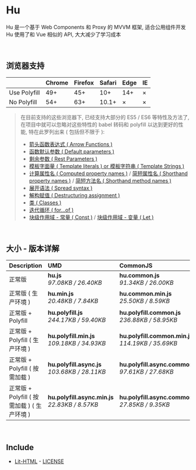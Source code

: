 # Hu
Hu 是一个基于 Web Components 和 Proxy 的 MVVM 框架, 适合公用组件开发<br>
Hu 使用了和 Vue 相似的 API, 大大减少了学习成本

<br>

## 浏览器支持

|              | Chrome | Firefox | Safari | Edge | IE |
| :-           | :-     | :-      | :-     | :-   | :- |
| Use Polyfill | 49+    | 45+     | 10+    | 14+  | ×  |
| No Polyfill  | 54+    | 63+     | 10.1+  | ×    | ×  |

> 在目前支持的这些浏览器下, 已经支持大部分的 ES5 / ES6 等特性及方法了,<br>
> 在项目中就可以忽略对这些特性的 babel 转码和 polyfill 以达到更好的性能, 特在此罗列出来 ( 包括但不限于 ): <br>
  > - [箭头函数表达式 ( Arrow Functions )](https://developer.mozilla.org/zh-CN/docs/Web/JavaScript/Reference/Functions/Arrow_functions)
  > - [函数默认参数 ( Default parameters )](https://developer.mozilla.org/zh-CN/docs/Web/JavaScript/Reference/Functions/Default_parameters)
  > - [剩余参数 ( Rest Parameters )](https://developer.mozilla.org/zh-CN/docs/Web/JavaScript/Reference/Functions/Rest_parameters)
  > - [模板字面量 ( Template literals ) or 模板字符串 ( Template Strings )](https://developer.mozilla.org/zh-CN/docs/Web/JavaScript/Reference/template_strings)
  > - [计算属性名 ( Computed property names )](https://developer.mozilla.org/zh-CN/docs/Web/JavaScript/Reference/Operators/Object_initializer#计算属性名) / [简短属性名 ( Shorthand property names )](https://developer.mozilla.org/zh-CN/docs/Web/JavaScript/Reference/Operators/Object_initializer#属性定义) / [简短方法名 ( Shorthand method names )](https://developer.mozilla.org/zh-CN/docs/Web/JavaScript/Reference/Operators/Object_initializer#方法定义)
  > - [展开语法 ( Spread syntax )](https://developer.mozilla.org/zh-CN/docs/Web/JavaScript/Reference/Operators/Spread_syntax)
  > - [解构赋值 ( Destructuring assignment )](https://developer.mozilla.org/zh-CN/docs/Web/JavaScript/Reference/Operators/Destructuring_assignment)
  > - [类 ( Classes )](https://developer.mozilla.org/zh-CN/docs/Web/JavaScript/Reference/Classes)
  > - [迭代循环 ( for...of )](https://developer.mozilla.org/zh-CN/docs/Web/JavaScript/Reference/Statements/for...of)
  > - [块级作用域 - 常量 ( Const )](https://developer.mozilla.org/zh-CN/docs/Web/JavaScript/Reference/Statements/const) / [块级作用域 - 变量 ( Let )](https://developer.mozilla.org/zh-CN/docs/Web/JavaScript/Reference/Statements/let)

<br>

## 大小 - 版本详解
| Description | UMD | CommonJS | ES Module |
| :- | :- | :- | :- |
| 正常版 | **hu.js**<br>*97.08KB / 26.40KB* | **hu.common.js**<br>*91.34KB / 26.00KB* | **hu.esm.js**<br>*91.32KB / 25.98KB* |
| 正常版 ( 生产环境 ) | **hu.min.js**<br>*20.48KB / 7.84KB* | **hu.common.min.js**<br>*25.50KB / 8.59KB* | **hu.esm.min.js**<br>*20.31KB / 7.77KB* |
| 正常版 + Polyfill | **hu.polyfill.js**<br>*244.17KB / 59.40KB* | **hu.polyfill.common.js**<br>*236.88KB / 58.95KB* | **hu.polyfill.esm.js**<br>*236.86KB / 58.93KB* |
| 正常版 + Polyfill ( 生产环境 ) | **hu.polyfill.min.js**<br>*109.18KB / 34.93KB* | **hu.polyfill.common.min.js**<br>*114.19KB / 35.69KB* | **hu.polyfill.esm.min.js**<br>*109.01KB / 34.87KB* |
| 正常版 + Polyfill ( 按需加载 ) | **hu.polyfill.async.js**<br>*103.68KB / 28.11KB* | **hu.polyfill.async.common.js**<br>*97.61KB / 27.68KB* | **hu.polyfill.async.esm.js**<br>*97.59KB / 27.67KB* |
| 正常版 + Polyfill ( 按需加载 ) ( 生产环境 ) | **hu.polyfill.async.min.js**<br>*22.83KB / 8.57KB* | **hu.polyfill.async.common.min.js**<br>*27.85KB / 9.35KB* | **hu.polyfill.async.esm.min.js**<br>*22.67KB / 8.50KB* |

<br>

## Include
  - [Lit-HTML](https://github.com/Polymer/lit-html) \- [LICENSE](https://github.com/Polymer/lit-html/blob/master/LICENSE)